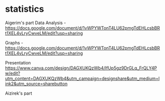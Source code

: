 # statistics
Aigerim's part
Data Analysis - https://docs.google.com/document/d/1vWPYWTonT4LU62pmgTdEHLcsbBRt1XEL4vLryCwveLM/edit?usp=sharing

Graphs - https://docs.google.com/document/d/1vWPYWTonT4LU62pmgTdEHLcsbBRt1XEL4vLryCwveLM/edit?usp=sharing

Presentation 
https://www.canva.com/design/DAGXUKQzWb4/IfUp5gz9DrGLq_FrQLY4Pw/edit?utm_content=DAGXUKQzWb4&utm_campaign=designshare&utm_medium=link2&utm_source=sharebutton

Aizirek's part
